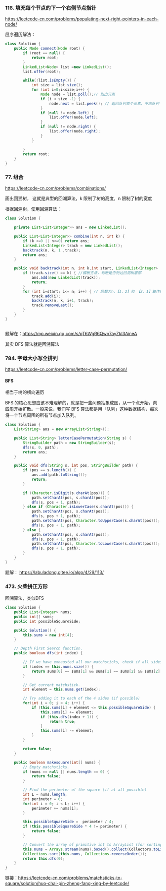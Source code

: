 
### 116. 填充每个节点的下一个右侧节点指针
https://leetcode-cn.com/problems/populating-next-right-pointers-in-each-node/

层序遍历解法：
~~~ java
class Solution {
    public Node connect(Node root) {
        if (root == null) {
            return root;
        }
        LinkedList<Node> list =new LinkedList();
        list.offer(root);

        while(!list.isEmpty()) {
            int size = list.size();
            for (int i=0;i<size;i++) {
                Node node = list.poll();// 取出元素
                if (i < size -1) {
                    node.next = list.peek(); // 返回队列首个元素，不出队列
                }
                if (null != node.left) {
                    list.offer(node.left);
                }
                if (null != node.right) {
                    list.offer(node.right);
                }
            }
    
        }
        return root;
    }
}
~~~

### 77. 组合
https://leetcode-cn.com/problems/combinations/

画出回溯树，
这就是典型的回溯算法，k 限制了树的高度，n 限制了树的宽度

根据回溯树，使用回溯算法：
~~~ java
class Solution {

    private List<List<Integer>> ans = new LinkedList();

    public List<List<Integer>> combine(int n, int k) { 
        if (k <=0 || n<=0) return ans;
        LinkedList<Integer> track = new LinkedList();
        backtrack(n, k, 1 ,track);
        return ans;
    }

    public void backtrack(int n, int k,int start, LinkedList<Integer>  track) {
        if (track.size() == k) { //模板方法，判断是否到达回溯树底部
            ans.add(new LinkedList(track));
            return;
        }
        for (int i=start; i<= n; i++) { // 层数为n，【1，2】和 【2，1】算作重复
            track.add(i);
            backtrack(n, k, i+1, track);
            track.removeLast();
        }
    }
}



~~~
题解在：https://mp.weixin.qq.com/s/qT6WgR6Qwn7ayZkI3AineA

其实 DFS 算法就是回溯算法

### 784. 字母大小写全排列
https://leetcode-cn.com/problems/letter-case-permutation/
#### BFS
相当于树的横向遍历

BFS 的核心思想应该不难理解的，就是把一些问题抽象成图，从一个点开始，向四周开始扩散。一般来说，我们写 BFS 算法都是用「队列」这种数据结构，每次将一个节点周围的所有节点加入队列。

~~~ java
class Solution {
    List<String> ans = new ArrayList<String>();

    public List<String> letterCasePermutation(String s) {
        StringBuilder path = new StringBuilder(s);
        dfs(s, 0, path);
        return ans;
    }

    public void dfs(String s, int pos, StringBuilder path) {
        if (pos == s.length()) {
            ans.add(path.toString());
            return;
        }

        if (Character.isDigit(s.charAt(pos))) {
            path.setCharAt(pos, s.charAt(pos));
            dfs(s, pos + 1, path);
        } else if (Character.isLowerCase(s.charAt(pos))) {
            path.setCharAt(pos, s.charAt(pos));
            dfs(s, pos + 1, path);
            path.setCharAt(pos, Character.toUpperCase(s.charAt(pos)));
            dfs(s, pos + 1, path);
        } else {
            path.setCharAt(pos, s.charAt(pos));
            dfs(s, pos + 1, path);
            path.setCharAt(pos, Character.toLowerCase(s.charAt(pos)));
            dfs(s, pos + 1, path);
        }
    }
}
~~~

题解： https://labuladong.gitee.io/algo/4/29/113/

### 473. 火柴拼正方形

回溯算法，类似DFS

~~~ java
class Solution {
    public List<Integer> nums;
    public int[] sums;
    public int possibleSquareSide;

    public Solution() {
        this.sums = new int[4];
    }

    // Depth First Search function.
    public boolean dfs(int index) {

        // If we have exhausted all our matchsticks, check if all sides of the square are of equal length
        if (index == this.nums.size()) {
            return sums[0] == sums[1] && sums[1] == sums[2] && sums[2] == sums[3];
        }

        // Get current matchstick.
        int element = this.nums.get(index);

        // Try adding it to each of the 4 sides (if possible)
        for(int i = 0; i < 4; i++) {
            if (this.sums[i] + element <= this.possibleSquareSide) {
                this.sums[i] += element;
                if (this.dfs(index + 1)) {
                    return true;
                }
                this.sums[i] -= element;
            }
        }

        return false;
    }

    public boolean makesquare(int[] nums) {
        // Empty matchsticks.
        if (nums == null || nums.length == 0) {
            return false;
        }

        // Find the perimeter of the square (if at all possible)
        int L = nums.length;
        int perimeter = 0;
        for(int i = 0; i < L; i++) {
            perimeter += nums[i];
        }

        this.possibleSquareSide =  perimeter / 4;
        if (this.possibleSquareSide * 4 != perimeter) {
            return false;
        }

        // Convert the array of primitive int to ArrayList (for sorting).
        this.nums = Arrays.stream(nums).boxed().collect(Collectors.toList());
        Collections.sort(this.nums, Collections.reverseOrder());
        return this.dfs(0);
    }
}

~~~


链接：https://leetcode-cn.com/problems/matchsticks-to-square/solution/huo-chai-pin-zheng-fang-xing-by-leetcode/